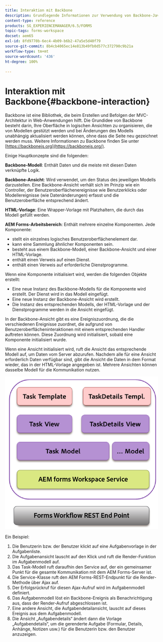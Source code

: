 ```yaml
---
title: Interaktion mit Backbone
description: Grundlegende Informationen zur Verwendung von Backbone-JavaScript-Modellen im Arbeitsbereich von AEM Forms.
content-type: reference
products: SG_EXPERIENCEMANAGER/6.5/FORMS
topic-tags: forms-workspace
docset: aem65
exl-id: 8fd9770b-6ec4-4b09-b6b2-47a5e5d40f79
source-git-commit: 8b4cb4065ec14e813b49fb0d577c372790c9b21a
workflow-type: tm+mt
source-wordcount: '436'
ht-degree: 100%

---
```


# Interaktion mit Backbone{#backbone-interaction}

Backbone ist eine Bibliothek, die beim Erstellen und Befolgen der MVC-Architektur in Web-Anwendungen hilft. Die Grundidee von Backbone besteht darin, Ihre Oberfläche in logischen Ansichten zu organisieren, die von Modellen gestützt werden und bei Änderungen des Modells unabhängig aktualisiert werden können, ohne dass die Seite neu gezeichnet werden muss. Weitere Informationen zu Backbone finden Sie unter [https://backbonejs.org](https://backbonejs.org/).

Einige Hauptkonzepte sind die folgenden:

**Backbone-Modell**: Enthält Daten und die meiste mit diesen Daten verknüpfte Logik.

**Backbone-Ansicht**: Wird verwendet, um den Status des jeweiligen Modells darzustellen. Eine Backbone-Ansicht verhält sich im Prinzip wie ein Controller, der Benutzeroberflächenereignisse wie Benutzerklicks oder Modellereignisse (wie Datenänderungen) erfasst und die Benutzeroberfläche entsprechend ändert.

**HTML-Vorlage**: Eine Wrapper-Vorlage mit Platzhaltern, die durch das Modell gefüllt werden.

**AEM Forms-Arbeitsbereich**: Enthält mehrere einzelne Komponenten. Jede Komponente:

* stellt ein einzelnes logisches Benutzeroberflächenelement dar.
* kann eine Sammlung ähnlicher Komponenten sein.
* besteht aus einem Backbone-Modell, einer Backbone-Ansicht und einer HTML-Vorlage.
* enthält einen Verweis auf einen Dienst.
* enthält einen Verweis auf erforderliche Dienstprogramme.

Wenn eine Komponente initialisiert wird, werden die folgenden Objekte erstellt:

* Eine neue Instanz des Backbone-Modells für die Komponente wird erstellt. Der Dienst wird in das Modell eingefügt.
* Eine neue Instanz der Backbone-Ansicht wird erstellt.
* Die Instanz des entsprechenden Modells, der HTML-Vorlage und der Dienstprogramme werden in die Ansicht eingefügt.

In der Backbone-Ansicht gibt es eine Ereigniszuordnung, die die verschiedenen Ereignisse zuordnet, die aufgrund von Benutzeroberflächeninteraktionen mit einem entsprechenden Handler auftreten können. Diese Zuordnung wird initialisiert, sobald eine Komponente initialisiert wurde.

Wenn eine Ansicht initialisiert wird, ruft die Ansicht das entsprechende Modell auf, um Daten vom Server abzurufen. Nachdem alle für eine Ansicht erforderlich Daten verfügbar sind, gibt die Ansicht die Daten in dem Format wieder, das in der HTML-Vorlage angegeben ist. Mehrere Ansichten können dasselbe Modell für die Kommunikation nutzen.

![Backbone-Ansicht von AEM Forms](do-not-localize/aem_forms_workflow.png)

Ein Beispiel:

1. Die Benutzerin bzw. der Benutzer klickt auf eine Aufgabenvorlage in der Aufgabenliste.
1. Die Aufgabenansicht lauscht auf den Klick und ruft die Render-Funktion im Aufgabenmodell auf.
1. Das Task-Modell ruft daraufhin den Service auf, der ein gemeinsamer Punkt für die gesamte Kommunikation mit dem AEM Forms-Server ist.
1. Die Service-Klasse ruft den AEM Forms-REST-Endpunkt für die Render-Methode über Ajax auf.
1. Der Erfolgsrückruf für diesen Ajax-Aufruf wird im Aufgabenmodell definiert.
1. Das Aufgabenmodell löst ein Backbone-Ereignis als Benachrichtigung aus, dass der Render-Aufruf abgeschlossen ist.
1. Eine andere Ansicht, die Aufgabendetailansicht, lauscht auf dieses Ereignis aus dem Aufgabenmodell.
1. Die Ansicht „Aufgabendetails“ ändert dann die Vorlage „Aufgabendetails“, um die gerenderte Aufgabe (Formular, Details, Anhänge, Notizen usw.) für die Benutzerin bzw. den Benutzer anzuzeigen.
